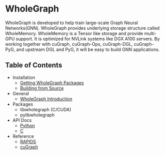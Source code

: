 # WholeGraph

WholeGraph is developed to help train large-scale Graph Neural Networks(GNN).
WholeGraph provides underlying storage structure called WholeMemory.
WholeMemory is a Tensor like storage and provide multi-GPU support.
It is optimized for NVLink systems like DGX A100 servers.
By working together with cuGraph, cuGraph-Ops, cuGraph-DGL, cuGraph-PyG,
and upstream DGL and PyG, it will be easy to build GNN applications.

## Table of Contents
- Installation
  - [Getting WholeGraph Packages](https://docs.rapids.ai/api/cugraph/nightly/wholegraph/installation/getting_wholegraph/)
  - [Building from Source](https://docs.rapids.ai/api/cugraph/nightly/wholegraph/installation/source_build/)
- General
  - [WholeGraph Introduction](https://docs.rapids.ai/api/cugraph/nightly/wholegraph/basics/wholegraph_intro/)
- Packages
  - libwholegraph (C/CUDA)
  - pylibwholegraph
- API Docs
  - [Python](https://docs.rapids.ai/api/cugraph/nightly/api_docs/wholegraph/pylibwholegraph/)
  - [C](https://docs.rapids.ai/api/cugraph/nightly/api_docs/wholegraph/libwholegraph/#wholegraph-c-api-documentation)
- Reference
  - [RAPIDS](https://rapids.ai)
  - [cuGraph](https://github.com/rapidsai/cugraph)

